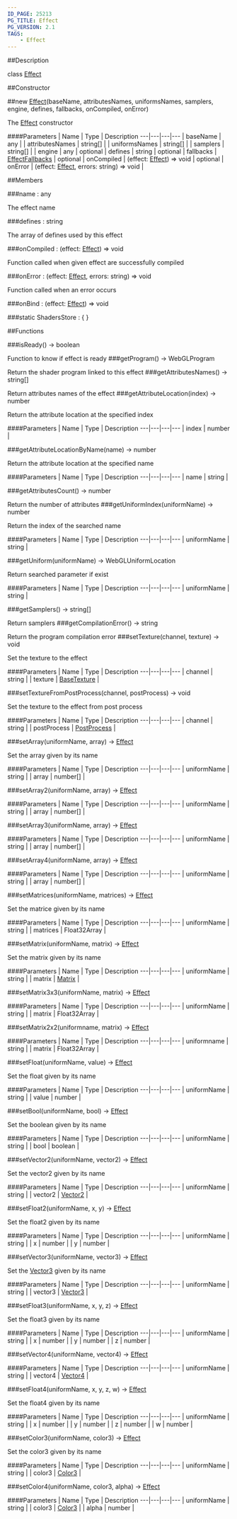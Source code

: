 ```yaml
---
ID_PAGE: 25213
PG_TITLE: Effect
PG_VERSION: 2.1
TAGS:
    - Effect
---
```

##Description

class [Effect](/classes/2.2-alpha/Effect)



##Constructor

##new [Effect](/classes/2.2-alpha/Effect)(baseName, attributesNames, uniformsNames, samplers, engine, defines, fallbacks, onCompiled, onError)

The [Effect](/classes/2.2-alpha/Effect) constructor

####Parameters
 | Name | Type | Description
---|---|---|---
 | baseName | any | 
 | attributesNames | string[] | 
 | uniformsNames | string[] | 
 | samplers | string[] | 
 | engine | any | 
optional | defines | string | 
optional | fallbacks | [EffectFallbacks](/classes/2.2-alpha/EffectFallbacks) | 
optional | onCompiled | (effect: [Effect](/classes/2.2-alpha/Effect)) =&gt; void | 
optional | onError | (effect: [Effect](/classes/2.2-alpha/Effect), errors: string) =&gt; void | 

##Members

###name : any

The effect name

###defines : string

The array of defines used by this effect

###onCompiled : (effect: [Effect](/classes/2.2-alpha/Effect)) =&gt; void

Function called when given effect are successfully compiled

###onError : (effect: [Effect](/classes/2.2-alpha/Effect), errors: string) =&gt; void

Function called when an error occurs

###onBind : (effect: [Effect](/classes/2.2-alpha/Effect)) =&gt; void



###static ShadersStore : { }



##Functions

###isReady() &rarr; boolean

Function to know if effect is ready
###getProgram() &rarr; WebGLProgram

Return the shader program linked to this effect
###getAttributesNames() &rarr; string[]

Return attributes names of the effect
###getAttributeLocation(index) &rarr; number

Return the attribute location at the specified index

####Parameters
 | Name | Type | Description
---|---|---|---
 | index | number | 

###getAttributeLocationByName(name) &rarr; number

Return the attribute location at the specified name

####Parameters
 | Name | Type | Description
---|---|---|---
 | name | string | 

###getAttributesCount() &rarr; number

Return the number of attributes
###getUniformIndex(uniformName) &rarr; number

Return the index of the searched name

####Parameters
 | Name | Type | Description
---|---|---|---
 | uniformName | string | 

###getUniform(uniformName) &rarr; WebGLUniformLocation

Return searched parameter if exist

####Parameters
 | Name | Type | Description
---|---|---|---
 | uniformName | string | 

###getSamplers() &rarr; string[]

Return samplers
###getCompilationError() &rarr; string

Return the program compilation error
###setTexture(channel, texture) &rarr; void

Set the texture to the effect

####Parameters
 | Name | Type | Description
---|---|---|---
 | channel | string | 
 | texture | [BaseTexture](/classes/2.2-alpha/BaseTexture) | 

###setTextureFromPostProcess(channel, postProcess) &rarr; void

Set the texture to the effect from post process

####Parameters
 | Name | Type | Description
---|---|---|---
 | channel | string | 
 | postProcess | [PostProcess](/classes/2.2-alpha/PostProcess) | 

###setArray(uniformName, array) &rarr; [Effect](/classes/2.2-alpha/Effect)

Set the array given by its name

####Parameters
 | Name | Type | Description
---|---|---|---
 | uniformName | string | 
 | array | number[] | 

###setArray2(uniformName, array) &rarr; [Effect](/classes/2.2-alpha/Effect)



####Parameters
 | Name | Type | Description
---|---|---|---
 | uniformName | string | 
 | array | number[] | 

###setArray3(uniformName, array) &rarr; [Effect](/classes/2.2-alpha/Effect)



####Parameters
 | Name | Type | Description
---|---|---|---
 | uniformName | string | 
 | array | number[] | 

###setArray4(uniformName, array) &rarr; [Effect](/classes/2.2-alpha/Effect)



####Parameters
 | Name | Type | Description
---|---|---|---
 | uniformName | string | 
 | array | number[] | 

###setMatrices(uniformName, matrices) &rarr; [Effect](/classes/2.2-alpha/Effect)

Set the matrice given by its name

####Parameters
 | Name | Type | Description
---|---|---|---
 | uniformName | string | 
 | matrices | Float32Array | 

###setMatrix(uniformName, matrix) &rarr; [Effect](/classes/2.2-alpha/Effect)

Set the matrix given by its name

####Parameters
 | Name | Type | Description
---|---|---|---
 | uniformName | string | 
 | matrix | [Matrix](/classes/2.2-alpha/Matrix) | 

###setMatrix3x3(uniformName, matrix) &rarr; [Effect](/classes/2.2-alpha/Effect)



####Parameters
 | Name | Type | Description
---|---|---|---
 | uniformName | string | 
 | matrix | Float32Array | 

###setMatrix2x2(uniformname, matrix) &rarr; [Effect](/classes/2.2-alpha/Effect)



####Parameters
 | Name | Type | Description
---|---|---|---
 | uniformname | string | 
 | matrix | Float32Array | 

###setFloat(uniformName, value) &rarr; [Effect](/classes/2.2-alpha/Effect)

Set the float given by its name

####Parameters
 | Name | Type | Description
---|---|---|---
 | uniformName | string | 
 | value | number | 

###setBool(uniformName, bool) &rarr; [Effect](/classes/2.2-alpha/Effect)

Set the boolean given by its name

####Parameters
 | Name | Type | Description
---|---|---|---
 | uniformName | string | 
 | bool | boolean | 

###setVector2(uniformName, vector2) &rarr; [Effect](/classes/2.2-alpha/Effect)

Set the vector2 given by its name

####Parameters
 | Name | Type | Description
---|---|---|---
 | uniformName | string | 
 | vector2 | [Vector2](/classes/2.2-alpha/Vector2) | 

###setFloat2(uniformName, x, y) &rarr; [Effect](/classes/2.2-alpha/Effect)

Set the float2 given by its name

####Parameters
 | Name | Type | Description
---|---|---|---
 | uniformName | string | 
 | x | number | 
 | y | number | 

###setVector3(uniformName, vector3) &rarr; [Effect](/classes/2.2-alpha/Effect)

Set the [Vector3](/classes/2.2-alpha/Vector3) given by its name

####Parameters
 | Name | Type | Description
---|---|---|---
 | uniformName | string | 
 | vector3 | [Vector3](/classes/2.2-alpha/Vector3) | 

###setFloat3(uniformName, x, y, z) &rarr; [Effect](/classes/2.2-alpha/Effect)

Set the float3 given by its name

####Parameters
 | Name | Type | Description
---|---|---|---
 | uniformName | string | 
 | x | number | 
 | y | number | 
 | z | number | 

###setVector4(uniformName, vector4) &rarr; [Effect](/classes/2.2-alpha/Effect)



####Parameters
 | Name | Type | Description
---|---|---|---
 | uniformName | string | 
 | vector4 | [Vector4](/classes/2.2-alpha/Vector4) | 

###setFloat4(uniformName, x, y, z, w) &rarr; [Effect](/classes/2.2-alpha/Effect)

Set the float4 given by its name

####Parameters
 | Name | Type | Description
---|---|---|---
 | uniformName | string | 
 | x | number | 
 | y | number | 
 | z | number | 
 | w | number | 

###setColor3(uniformName, color3) &rarr; [Effect](/classes/2.2-alpha/Effect)

Set the color3 given by its name

####Parameters
 | Name | Type | Description
---|---|---|---
 | uniformName | string | 
 | color3 | [Color3](/classes/2.2-alpha/Color3) | 

###setColor4(uniformName, color3, alpha) &rarr; [Effect](/classes/2.2-alpha/Effect)



####Parameters
 | Name | Type | Description
---|---|---|---
 | uniformName | string | 
 | color3 | [Color3](/classes/2.2-alpha/Color3) | 
 | alpha | number | 

